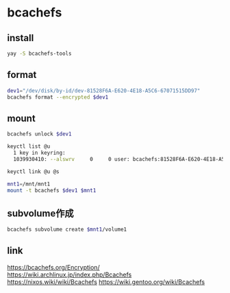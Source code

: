 # bcachefs

## install

```bash
yay -S bcachefs-tools
```

## format

```bash
dev1="/dev/disk/by-id/dev-81528F6A-E620-4E18-A5C6-67071515DD97"
bcachefs format --encrypted $dev1
```

## mount

```bash
bcachefs unlock $dev1

keyctl list @u
  1 key in keyring:
  1039930410: --alswrv     0     0 user: bcachefs:81528F6A-E620-4E18-A5C6-67071515DD97

keyctl link @u @s            

mnt1=/mnt/mnt1
mount -t bcachefs $dev1 $mnt1
```

## subvolume作成

```bash
bcachefs subvolume create $mnt1/volume1
```

## link

<https://bcachefs.org/Encryption/>
<https://wiki.archlinux.jp/index.php/Bcachefs>
<https://nixos.wiki/wiki/Bcachefs>
<https://wiki.gentoo.org/wiki/Bcachefs>



<!--
```bash
```

-->